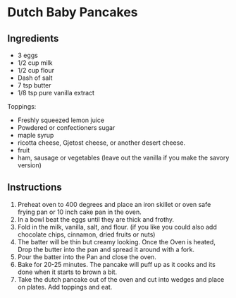 Dutch Baby Pancakes
===================

Ingredients
-----------

* 3 eggs
* 1/2 cup milk
* 1/2 cup flour
* Dash of salt
* 7 tsp butter
* 1/8 tsp pure vanilla extract

Toppings:
* Freshly squeezed lemon juice
* Powdered or confectioners sugar
* maple syrup
* ricotta cheese, Gjetost cheese, or another desert cheese.
* fruit
* ham, sausage or vegetables (leave out the vanilla if you make the savory
version)

Instructions
-----------

1. Preheat oven to 400 degrees and place an iron skillet or oven safe frying pan or 10 inch cake pan in the oven.
2. In a bowl beat the eggs until they are thick and frothy.
3. Fold in the milk, vanilla, salt, and flour. (if you like you could also add chocolate chips, cinnamon, dried fruits or nuts)
4. The batter will be thin but creamy looking. Once the Oven is heated, Drop the butter into the pan and spread it around with a fork.
5. Pour the batter into the Pan and close the oven.
6. Bake for 20-25 minutes. The pancake will puff up as it cooks and its done when it starts to brown a bit.
7. Take the dutch pancake out of the oven and cut into wedges and place on plates. Add toppings and eat.
